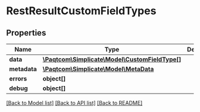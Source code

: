 # RestResultCustomFieldTypes

## Properties

 Name         | Type                                                              | Description | Notes      
--------------|-------------------------------------------------------------------|-------------|------------
 **data**     | [**\Paqtcom\Simplicate\Model\CustomFieldType[]**](CustomFieldType.md) |             | [optional] 
 **metadata** | [**\Paqtcom\Simplicate\Model\MetaData**](MetaData.md)                 |             | [optional] 
 **errors**   | **object[]**                                                      |             | [optional] 
 **debug**    | **object[]**                                                      |             | [optional] 

[[Back to Model list]](../README.md#documentation-for-models) [[Back to API list]](../README.md#documentation-for-api-endpoints) [[Back to README]](../README.md)


